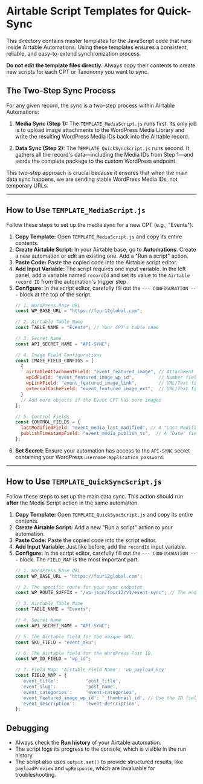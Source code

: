 # Airtable Script Templates for Quick-Sync

This directory contains master templates for the JavaScript code that runs inside Airtable Automations. Using these templates ensures a consistent, reliable, and easy-to-extend synchronization process.

**Do not edit the template files directly.** Always copy their contents to create new scripts for each CPT or Taxonomy you want to sync.

## The Two-Step Sync Process

For any given record, the sync is a two-step process within Airtable Automations:

1.  **Media Sync (Step 1):** The `TEMPLATE_MediaScript.js` runs first. Its only job is to upload image attachments to the WordPress Media Library and write the resulting WordPress Media IDs back into the Airtable record.

2.  **Data Sync (Step 2):** The `TEMPLATE_QuickSyncScript.js` runs second. It gathers all the record's data—including the Media IDs from Step 1—and sends the complete package to the custom WordPress endpoint.

This two-step approach is crucial because it ensures that when the main data sync happens, we are sending stable WordPress Media IDs, not temporary URLs.

---

## How to Use `TEMPLATE_MediaScript.js`

Follow these steps to set up the media sync for a new CPT (e.g., "Events").

1.  **Copy Template:** Open `TEMPLATE_MediaScript.js` and copy its entire contents.
2.  **Create Airtable Script:** In your Airtable base, go to **Automations**. Create a new automation or edit an existing one. Add a "Run a script" action.
3.  **Paste Code:** Paste the copied code into the Airtable script editor.
4.  **Add Input Variable:** The script requires one input variable. In the left panel, add a variable named `recordId` and set its value to the `Airtable record ID` from the automation's trigger step.
5.  **Configure:** In the script editor, carefully fill out the `--- CONFIGURATION ---` block at the top of the script.
    ```javascript
    // 1. WordPress Base URL
    const WP_BASE_URL = "https://four12global.com";

    // 2. Airtable Table Name
    const TABLE_NAME = "Events"; // Your CPT's table name

    // 3. Secret Name
    const API_SECRET_NAME = "API-SYNC";

    // 4. Image Field Configurations
    const IMAGE_FIELD_CONFIGS = [
      {
        airtableAttachmentField: "event_featured_image", // Attachment field in your Events table
        wpIdField: "event_featured_image_wp_id",         // Number field to store the WP ID
        wpLinkField: "event_featured_image_link",        // URL/Text field for the WP URL
        externalCacheField: "event_featured_image_ext",  // URL/Text field for the Airtable URL
      }
      // Add more objects if the Event CPT has more images
    ];

    // 5. Control Fields
    const CONTROL_FIELDS = {
      lastModifiedField: "event_media_last_modified", // A "Last Modified Time" field watching your attachment fields
      publishTimestampField: "event_media_publish_ts",  // A "Date" field
    };
    ```
6.  **Set Secret:** Ensure your automation has access to the `API-SYNC` secret containing your WordPress `username:application_password`.

---

## How to Use `TEMPLATE_QuickSyncScript.js`

Follow these steps to set up the main data sync. This action should run **after** the Media Script action in the same automation.

1.  **Copy Template:** Open `TEMPLATE_QuickSyncScript.js` and copy its entire contents.
2.  **Create Airtable Script:** Add a new "Run a script" action to your automation.
3.  **Paste Code:** Paste the copied code into the script editor.
4.  **Add Input Variable:** Just like before, add the `recordId` input variable.
5.  **Configure:** In the script editor, carefully fill out the `--- CONFIGURATION ---` block. The `FIELD_MAP` is the most important part.
    ```javascript
    // 1. WordPress Base URL
    const WP_BASE_URL = "https://four12global.com";

    // 2. The specific route for your sync endpoint
    const WP_ROUTE_SUFFIX = "/wp-json/four12/v1/event-sync"; // The endpoint for your CPT

    // 3. Airtable Table Name
    const TABLE_NAME = "Events";

    // 4. Secret Name
    const API_SECRET_NAME = "API-SYNC";

    // 5. The Airtable field for the unique SKU.
    const SKU_FIELD = "event_sku";

    // 6. The Airtable field for the WordPress Post ID.
    const WP_ID_FIELD = "wp_id";

    // 7. Field Map: 'Airtable Field Name': 'wp_payload_key'
    const FIELD_MAP = {
      'event_title':          'post_title',
      'event_slug':           'post_name',
      'event_categories':     'event-categories',
      'event_featured_image_wp_id': '_thumbnail_id', // Use the ID field from the media script!
      'event_description':    'event-description',
    };
    ```

## Debugging

-   Always check the **Run history** of your Airtable automation.
-   The script logs its progress to the console, which is visible in the run history.
-   The script also uses `output.set()` to provide structured results, like `payloadPreview` and `wpResponse`, which are invaluable for troubleshooting.